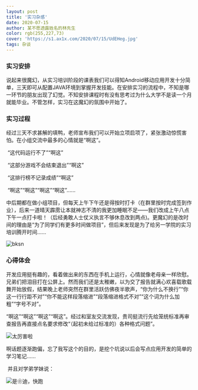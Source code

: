 ```yaml
---
layout: post
title: '实习杂感'
date: 2020-07-15
author: 某不愿透露姓名的林先生
color: rgb(255,227,73)
cover: 'https://s1.ax1x.com/2020/07/15/UdEHeg.jpg'
tags: 杂谈
---
```


### 实习安排

​		说起来很魔幻，从实习培训阶段的课表我们可以得知Android移动应用开发十分简单，三天即可从配置JAVA环境到掌握开发技能。在安排实习的流程中，不知是哪一环节的朋友出现了幻觉。不知安排课程时有没有思考过为什么大学不是读一个月就能毕业。不管怎样，实习在这魔幻的氛围中开始了。

### 实习过程

​		经过三天不求甚解的填鸭，老师宣布我们可以开始立项启项了，紧张激动惊慌害怕。在小组交流中最多的心情就是“啊这”。

​		“这代码运行不了”“啊这”

​		“这部分游戏不会结束退出”“啊这”

​		“这排行榜不记录成绩”“啊这”

​		“啊这”“啊这”“啊这”“啊这”......

​		中后期都在做小组项目，但每天上午下午还是得按时打卡（在群里按时完成签到作业），后来一道晴天霹雳让本就神志不清的我更加睡眠不足——我们改成上午八点下午一点打卡啦！（后经勇敢人士仗义执言不够休息改到两点)。更魔幻的是改时间的理由是“为了同学们有更多时间做项目”，但后来发现是为了给另一学院的实习培训腾开时间......

![bksn](https://lh3.googleusercontent.com/proxy/ZFP3hctc9PPgopA5dPdr36k6Ag9zWZ_CxsrffyAMyPIPnpAg81S_Md7IRPBB2bAZbsXHggINdvkpHlYYxIeX82z4ujA64b9HH8RlcL9xLcguwejoqnVfPA)

### 心得体会

​		开发应用挺有趣的，看着做出来的东西在手机上运行，心情就像老母亲一样欣慰。兄弟们把泪目打在公屏上。然而我们还是太稚嫩，以为交了报告就满心欢喜载歌载舞开始放假，结果晚上老师突然在群里活跃仿佛夜半歌声，“你为什么不换行”“你这一行行距不对”“你不能这样段落缩进”“段落缩进格式不对”“这个词为什么加粗”“字号不对”。

​		“啊这”“啊这”“啊这”“啊这”。经过和室友交流发现，贵司挺流行先给笼统标准再审查报告再直接点名要求修改“（起初未给过标准的）各种格式问题”。

![太厉害啦](https://s1.ax1x.com/2020/07/15/Ud9Kc4.jpg)

​		啊话题逐渐跑偏，忘了我写这个的目的，是挖个坑说以后会写点应用开发的简单的学习笔记......

​		并且对学弟学妹说：

![是❀迪，快跑](https://s1.ax1x.com/2020/07/15/UdPKm9.jpg)
